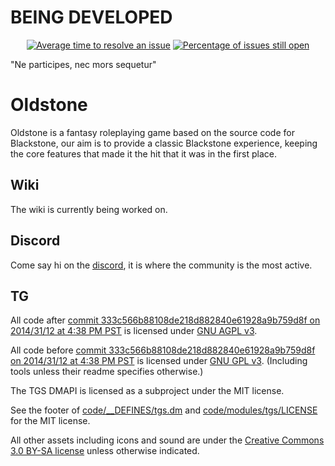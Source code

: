 # BEING DEVELOPED

<p align="center">
	<a href="https://isitmaintained.com/project/efzapa/OLDSTONE"><img src="http://isitmaintained.com/badge/resolution/efzapa/OLDSTONE.svg" alt="Average time to resolve an issue"></a>
	<a href="https://isitmaintained.com/project/efzapa/OLDSTONE"><img src="http://isitmaintained.com/badge/open/efzapa/OLDSTONE.svg" alt="Percentage of issues still open"></a>
</p>

"Ne participes, nec mors sequetur"
# Oldstone
Oldstone is a fantasy roleplaying game based on the source code for Blackstone, our aim is to provide a classic Blackstone experience, keeping the core features that made it the hit that it was in the first place.

## Wiki
The wiki is currently being worked on.

## Discord
Come say hi on the [discord](https://discord.gg/Sgt34t3Zd6), it is where the community is the most active.

## TG

All code after [commit 333c566b88108de218d882840e61928a9b759d8f on 2014/31/12 at 4:38 PM PST](https://github.com/tgstation/tgstation/commit/333c566b88108de218d882840e61928a9b759d8f) is licensed under [GNU AGPL v3](https://www.gnu.org/licenses/agpl-3.0.html).

All code before [commit 333c566b88108de218d882840e61928a9b759d8f on 2014/31/12 at 4:38 PM PST](https://github.com/tgstation/tgstation/commit/333c566b88108de218d882840e61928a9b759d8f) is licensed under [GNU GPL v3](https://www.gnu.org/licenses/gpl-3.0.html).
(Including tools unless their readme specifies otherwise.)

The TGS DMAPI is licensed as a subproject under the MIT license.

See the footer of [code/__DEFINES/tgs.dm](./code/__DEFINES/tgs.dm) and [code/modules/tgs/LICENSE](./code/modules/tgs/LICENSE) for the MIT license.

All other assets including icons and sound are under the [Creative Commons 3.0 BY-SA license](https://creativecommons.org/licenses/by-sa/3.0/) unless otherwise indicated.
